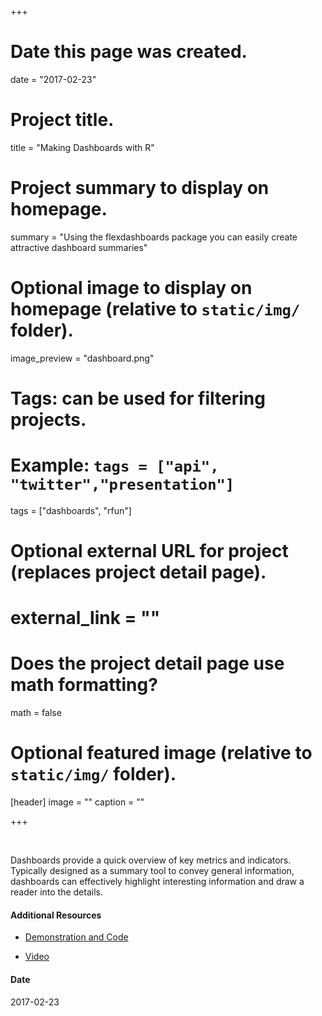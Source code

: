 +++
# Date this page was created.
date = "2017-02-23"

# Project title.
title = "Making Dashboards with R"

# Project summary to display on homepage.
summary = "Using the flexdashboards package you can easily create attractive dashboard summaries"

# Optional image to display on homepage (relative to `static/img/` folder).
image_preview = "dashboard.png"

# Tags: can be used for filtering projects.
# Example: `tags = ["api", "twitter","presentation"]`
tags = ["dashboards", "rfun"]

# Optional external URL for project (replaces project detail page).
# external_link = ""

# Does the project detail page use math formatting?
math = false

# Optional featured image (relative to `static/img/` folder).
[header]
image = ""
caption = ""

+++

&nbsp;

Dashboards provide a quick overview of key metrics and indicators.  Typically designed as a summary tool to convey general information, 
dashboards can effectively highlight interesting information and draw a reader into the details.  

#### Additional Resources

- [Demonstration and Code](/project/custom/flexdashboard/)

- [Video](https://library.capture.duke.edu/Panopto/Pages/Viewer.aspx?id=3e301f74-332a-403f-a0f8-b41e19d2822f)

#### Date
2017-02-23

